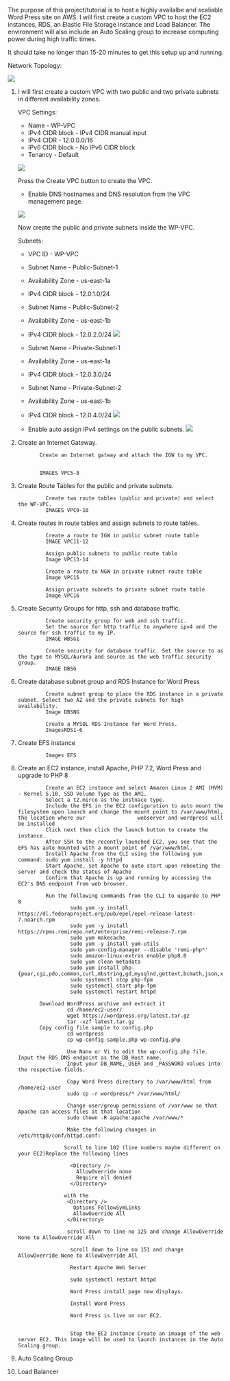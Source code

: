 The purpose of this project/tutorial is to host a highly availalbe and scaliable Word Press site on AWS. 
I will first create a custom VPC to host the EC2 instances, RDS, an Elastic File Storage instance and Load Balancer.
The environment will also include an Auto Scaling group to increase computing power during high traffic times.

It should take no longer than 15-20 minutes to get this setup up and running.

Network Topology:

![](https://github.com/bwilliams4428/AWS-Projects/blob/main/AWS-WordPress/Images/network%20topology.PNG)

1. I will first create a custom VPC with two public and two private subnets in different availability zones.
        
   VPC Settings:
      
      - Name - WP-VPC
      - IPv4 CIDR block - IPv4 CIDR manual input
      - IPv4 CIDR - 12.0.0.0/16
      - IPv6 CIDR block - No IPv6 CIDR block
      - Tenancy - Default
      
      ![](https://github.com/bwilliams4428/AWS-Projects/blob/main/AWS-WordPress/Images/VPC-1.PNG)
      
    Press the Create VPC button to create the VPC. 
    
      - Enable DNS hostnames and DNS resolution from the VPC management page.
      
      ![](https://github.com/bwilliams4428/AWS-Projects/blob/main/AWS-WordPress/Images/VPC-dnshr.PNG)
      
    
    Now create the public and private subnets inside the WP-VPC.
    
    Subnets:
           
      - VPC ID - WP-VPC
      - Subnet Name - Public-Subnet-1
      - Availability Zone - us-east-1a
      - IPv4 CIDR block - 12.0.1.0/24
              
      - Subnet Name - Public-Subnet-2
      - Availability Zone - us-east-1b
      - IPv4 CIDR block - 12.0.2.0/24
      ![](https://github.com/bwilliams4428/AWS-Projects/blob/main/AWS-WordPress/Images/VPC-3.PNG)        
      
      - Subnet Name - Private-Subnet-1
      - Availability Zone - us-east-1a
      - IPv4 CIDR block - 12.0.3.0/24
              
      - Subnet Name - Private-Subnet-2
      - Availability Zone - us-east-1b
      - IPv4 CIDR block - 12.0.4.0/24
      ![](https://github.com/bwilliams4428/AWS-Projects/blob/main/AWS-WordPress/Images/VPC-4.PNG)
              
      - Enable auto assign IPv4 settings on the public subnets.
      ![](https://github.com/bwilliams4428/AWS-Projects/blob/main/AWS-WordPress/Images/publiciv4psunet.PNG)

2. Create an Internet Gateway.
             
              Create an Internet gatway and attach the IGW to my VPC. 
             
              
              IMAGES VPC5-8

3. Create Route Tables for the public and private subnets.
                
                Create two route tables (public and private) and select the WP-VPC.
                IMAGES VPC9-10
                
4. Create routes in route tables and assign subnets to route tables.
                
                Create a route to IGW in public subnet route table 
                IMAGE VPC11-12
                
                Assign public subnets to public route table
                Image VPC13-14
                
                Create a route to NGW in private subnet route table
                Image VPC15
                
                Assign private subnets to private subnet route table
                Image VPC16

5. Create Security Groups for http, ssh and database traffic.
                
                Create security group for web and ssh traffic.
                Set the source for http traffic to anywhere ipv4 and the source for ssh traffic to my IP.
                IMAGE WBSG1
                
                Create security for database traffic. Set the source to as the type to MYSQL/Aurora and source as the web traffic security group.
                IMAGE DBSG

6. Create database subnet group and RDS Instance for Word Press
                
                Create subnet group to place the RDS instance in a private subnet. Select two AZ and the private subnets for high availability.
                Image DBSNG
                
                Create a MYSQL RDS Instance for Word Press.
                ImagesRDS1-6
                
7. Create EFS instance
                
                Images EFS
                
8. Create an EC2 instance, install Apache, PHP 7.2, Word Press and upgrade to PHP 8
                
                Create an EC2 instance and select Amazon Linux 2 AMI (HVM) - Kernel 5.10, SSD Volume Type as the AMI.
                Select a t2.mirco as the instnace type.
                Include the EFS in the EC2 configuration to auto mount the filesystem upon launch and change the mount point to /var/www/html, the location where our                 webserver and wordpress will be installed
                Click next then click the launch button to create the instance.
                After SSH to the recently launched EC2, you see that the EFS has auto mounted with a mount point of /var/www/html.
                Install Apache from the CLI using the following yum command: sudo yum install -y httpd
                Start Apache, set Apache to auto start upon rebooting the server and check the status of Apache
                Confirm that Apache is up and running by accessing the EC2's DNS endpoint from web browser.
                
                Run the following commands from the CLI to upgarde to PHP 8
                        sudo yum -y install https://dl.fedoraproject.org/pub/epel/epel-release-latest-7.noarch.rpm
                        sudo yum -y install https://rpms.remirepo.net/enterprise/remi-release-7.rpm
                        sudo yum makecache
                        sudo yum -y install yum-utils
                        sudo yum-config-manager --disable 'remi-php*'
                        sudo amazon-linux-extras enable php8.0
                        sudo yum clean metadata
                        sudo yum install php-{pear,cgi,pdo,common,curl,mbstring,gd,mysqlnd,gettext,bcmath,json,xml,fpm,intl,zip}
                        sudo systemctl stop php-fpm
                        sudo systemctl start php-fpm
                        sudo systemctl restart httpd
              
              Download WordPress archive and extract it
                       cd /home/ec2-user/
                       wget https://wordpress.org/latest.tar.gz
                       tar -xzf latest.tar.gz 
              Copy config file sample to config.php         
                       cd wordpress
                       cp wp-config-sample.php wp-config.php          
                       
                       Use Nano or Vi to edit the wp-config.php file. Input the RDS DNS endpoint as the DB_Host name.
                       Input your DB_NAME,_USER and _PASSWORD values into the respective fields.
                       
                       Copy Word Press directory to /var/www/html from /home/ec2-user
                       sudo cp -r wordpress/* /var/www/html/
                       
                       Change user/group permissions of /var/www so that Apache can access files at that location
                       sudo chown -R apache:apache /var/www/*
                       
                       Make the following changes in /etc/httpd/conf/httpd.conf:

                      Scroll to line 102 (line numbers maybe different on your EC2)Replace the following lines

                        <Directory />
                          AllowOverride none
                          Require all denied
                        </Directory>

                      with the
                       <Directory />
                         Options FollowSymLinks
                         AllowOverride All
                       </Directory>

                       scroll down to line no 125 and change AllowOverride None to AllowOverride All

                        scroll down to line no 151 and change AllowOverride None to AllowOverride All

                        Restart Apache Web Server

                        sudo systemctl restart httpd
                        
                        Word Press install page now displays.
                        
                        Install Word Press
                        
                        Word Press is live on our EC2.
                       
                      
                        Stop the EC2 instance Create an imaage of the web server EC2. This image will be used to launch instances in the Auto Scaling group.
                
                
7. Auto Scaling Group
8. Load Balancer

               
                

                
                
